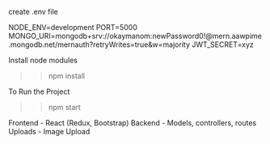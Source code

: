 create .env file

NODE_ENV=development
PORT=5000
MONGO_URI=mongodb+srv://okaymanom:newPassword0!@mern.aawpime.mongodb.net/mernauth?retryWrites=true&w=majority
JWT_SECRET=xyz

Install node modules

>>npm install

To Run the Project

>>npm start


Frontend - React (Redux, Bootstrap)
Backend - Models, controllers, routes
Uploads - Image Upload

